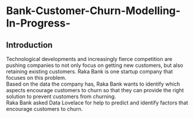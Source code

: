# **Bank-Customer-Churn-Modelling-In-Progress-**

## **Introduction**
Technological developments and increasingly fierce competition are pushing companies to not only focus on getting new customers, but also retaining existing customers. Raka Bank is one startup company that focuses on this problem.<br>
Based on the data the company has, Raka Bank wants to identify which aspects encourage customers to churn so that they can provide the right solution to prevent customers from churning.<br>
Raka Bank asked Data Lovelace for help to predict and identify factors that encourage customers to churn.
